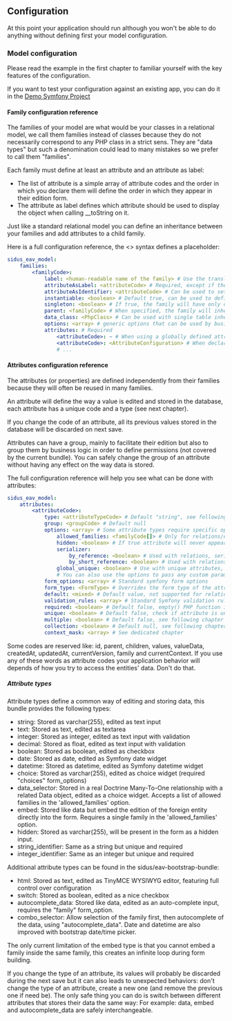 
## Configuration
At this point your application should run although you won't be able to do anything without defining first your model
configuration.

### Model configuration
Please read the example in the first chapter to familiar yourself with the key features of the configuration.

If you want to test your configuration against an existing app, you can do it in the
[Demo Symfony Project](https://github.com/VincentChalnot/SidusEAVDemo)

#### Family configuration reference
The families of your model are what would be your classes in a relational model, we call them families instead of
classes because they do not necessarily correspond to any PHP class in a strict sens. They are "data types" but such a
denomination could lead to many mistakes so we prefer to call them "families".

Each family must define at least an attribute and an attribute as label:
- The list of attribute is a simple array of attribute codes and the order in which you declare them will define the
order in which they appear in their edition form.
- The attribute as label defines which attribute should be used to display the object when calling __toString on it.

Just like a standard relational model you can define an inheritance between your families and add attributes to a child
family.

Here is a full configuration reference, the <> syntax defines a placeholder:

````yaml
sidus_eav_model:
    families:
        <familyCode>:
            label: <human-readable name of the family> # Use the translator instead of this
            attributeAsLabel: <attributeCode> # Required, except if the family is inherited
            attributeAsIdentifier: <attributeCode> # Can be used to set a virtual primary key on your family
            instantiable: <boolean> # Default true, can be used to define an "abstract" family
            singleton: <boolean> # If true, the family will have only one instance accessible through DataRepository::getInstance
            parent: <familyCode> # When specified, the family will inherits its configuration
            data_class: <PhpClass> # Can be used with single table inheritance to declare specific business logic in a dedicated class
            options: <array> # generic options that can be used by business logic/external libraries
            attributes: # Required
                <attributeCode>: ~ # When using a globally defined attribute
                <attributeCode>: <AttributeConfiguration> # When declaring an attribute locally or overriding a globally defined one
                # ...
````

#### Attributes configuration reference
The attributes (or properties) are defined independently from their families because they will often be reused in many
families.

An attribute will define the way a value is edited and stored in the database, each attribute has a unique code and a
type (see next chapter).

If you change the code of an attribute, all its previous values stored in the database will be discarded on next save.

Attributes can have a group, mainly to facilitate their edition but also to group them by business logic in order to
define permissions (not covered by the current bundle). You can safely change the group of an attribute without having
any effect on the way data is stored.

The full configuration reference will help you see what can be done with attributes:

````yaml
sidus_eav_model:
    attributes:
        <attributeCode>:
            type: <attributeTypeCode> # Default "string", see following chapter
            group: <groupCode> # Default null
            options: <array> # Some attribute types require specific options here, example:
                allowed_families: <familyCode[]> # Only for relations/embed: selects the allowed targets families
                hidden: <boolean> # If true attribute will never appear in auto-generated forms
                serializer:
                    by_reference: <boolean> # Used with relations, serializer will output only the minimum fields
                    by_short_reference: <boolean> # Used with relations, serializer will output only the identifier
                global_unique: <boolean> # Use with unique attributes, will check the unicity accross all families
                # You can also use the options to pass any custom parameter to the attribute and use them in your code
            form_options: <array> # Standard symfony form options
            form_type: <FormType> # Overrides the form type of the attribute type
            default: <mixed> # Default value, not supported for relations for the moment
            validation_rules: <array> # Standard Symfony validation rules
            required: <boolean> # Default false, empty() PHP function is used for validation
            unique: <boolean> # Default false, check if attribute is unique globally
            multiple: <boolean> # Default false, see following chapter
            collection: <boolean> # Default null, see following chapter
            context_mask: <array> # See dedicated chapter
````

Some codes are reserved like: id, parent, children, values, valueData, createdAt, updatedAt, currentVersion, family and
currentContext. If you use any of these words as attribute codes your application behavior will depends of how you try
to access the entities' data. Don't do that.

##### Attribute types
Attribute types define a common way of editing and storing data, this bundle provides the following types:
- string: Stored as varchar(255), edited as text input
- text: Stored as text, edited as textarea
- integer: Stored as integer, edited as text input with validation
- decimal: Stored as float, edited as text input with validation
- boolean: Stored as boolean, edited as checkbox
- date: Stored as date, edited as Symfony date widget
- datetime: Stored as datetime, edited as Symfony datetime widget
- choice: Stored as varchar(255), edited as choice widget (required "choices" form_options)
- data_selector: Stored in a real Doctrine Many-To-One relationship with a related Data object, edited as a choice
widget. Accepts a list of allowed families in the 'allowed_families' option.
- embed: Stored like data but embed the edition of the foreign entity directly into the form. Requires a single family
in the 'allowed_families' option.
- hidden: Stored as varchar(255), will be present in the form as a hidden input.
- string_identifier: Same as a string but unique and required
- integer_identifier: Same as an integer but unique and required

Additional attribute types can be found in the sidus/eav-bootstrap-bundle:
- html: Stored as text, edited as TinyMCE WYSIWYG editor, featuring full control over configuration
- switch: Stored as boolean, edited as a nice checkbox
- autocomplete_data: Stored like data, edited as an auto-complete input, requires the "family" form_option.
- combo_selector: Allow selection of the family first, then autocomplete of the data, using "autocomplete_data".
Date and datetime are also improved with bootstrap date/time picker.

The only current limitation of the embed type is that you cannot embed a family inside the same family, this creates an
infinite loop during form building.

If you change the type of an attribute, its values will probably be discarded during the next save but it can also leads
to unexpected behaviors: don't change the type of an attribute, create a new one (and remove the previous one if need
be).
The only safe thing you can do is switch between different attributes that stores their data the same way: For example:
data, embed and autocomplete_data are safely interchangeable.
